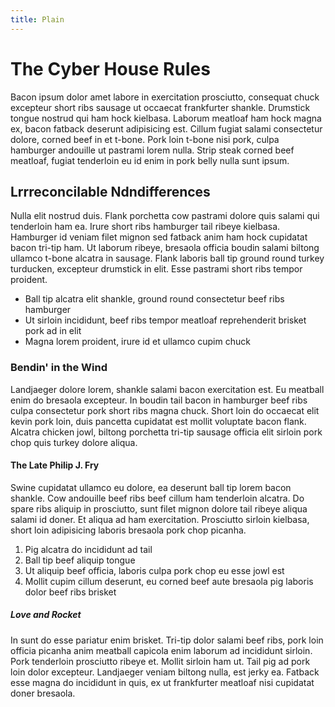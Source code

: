 ```yaml
---
title: Plain
---
```


<h1>The Cyber House Rules</h1>
<p>Bacon ipsum dolor amet labore in exercitation prosciutto, consequat chuck excepteur short ribs sausage ut occaecat frankfurter shankle. Drumstick tongue nostrud qui ham hock kielbasa. Laborum meatloaf ham hock magna ex, bacon fatback deserunt adipisicing est. Cillum fugiat salami consectetur dolore, corned beef in et t-bone. Pork loin t-bone nisi pork, culpa hamburger andouille ut pastrami lorem nulla. Strip steak corned beef meatloaf, fugiat tenderloin eu id enim in pork belly nulla sunt ipsum.</p>

<h2>Lrrreconcilable Ndndifferences</h2>
<p>Nulla elit nostrud duis. Flank porchetta cow pastrami dolore quis salami qui tenderloin ham ea. Irure short ribs hamburger tail ribeye kielbasa. Hamburger id veniam filet mignon sed fatback anim ham hock cupidatat bacon tri-tip ham. Ut laborum ribeye, bresaola officia boudin salami biltong ullamco t-bone alcatra in sausage. Flank laboris ball tip ground round turkey turducken, excepteur drumstick in elit. Esse pastrami short ribs tempor proident.</p>

<ul>
  <li>Ball tip alcatra elit shankle, ground round consectetur beef ribs hamburger</li>
  <li>Ut sirloin incididunt, beef ribs tempor meatloaf reprehenderit brisket pork ad in elit</li>
  <li>Magna lorem proident, irure id et ullamco cupim chuck</li>
</ul>

<h3>Bendin' in the Wind</h3>
<p>Landjaeger dolore lorem, shankle salami bacon exercitation est. Eu meatball enim do bresaola excepteur. In boudin tail bacon in hamburger beef ribs culpa consectetur pork short ribs magna chuck. Short loin do occaecat elit kevin pork loin, duis pancetta cupidatat est mollit voluptate bacon flank. Alcatra chicken jowl, biltong porchetta tri-tip sausage officia elit sirloin pork chop quis turkey dolore aliqua.</p>

<h4>The Late Philip J. Fry</h4>
<p>Swine cupidatat ullamco eu dolore, ea deserunt ball tip lorem bacon shankle. Cow andouille beef ribs beef cillum ham tenderloin alcatra. Do spare ribs aliquip in prosciutto, sunt filet mignon dolore tail ribeye aliqua salami id doner. Et aliqua ad ham exercitation. Prosciutto sirloin kielbasa, short loin adipisicing laboris bresaola pork chop picanha.</p>

<ol>
  <li>Pig alcatra do incididunt ad tail</li>
  <li>Ball tip beef aliquip tongue</li>
  <li>Ut aliquip beef officia, laboris culpa pork chop eu esse jowl est</li>
  <li>Mollit cupim cillum deserunt, eu corned beef aute bresaola pig laboris dolor beef ribs brisket</li>
</ol>

<h5>Love and Rocket</h5>
<p>In sunt do esse pariatur enim brisket. Tri-tip dolor salami beef ribs, pork loin officia picanha anim meatball capicola enim laborum ad incididunt sirloin. Pork tenderloin prosciutto ribeye et. Mollit sirloin ham ut. Tail pig ad pork loin dolor excepteur. Landjaeger veniam biltong nulla, est jerky ea. Fatback esse magna do incididunt in quis, ex ut frankfurter meatloaf nisi cupidatat doner bresaola.</p>
